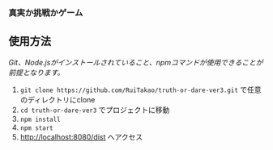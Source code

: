 ### 真実か挑戦かゲーム

## 使用方法
_Git、Node.jsがインストールされていること、npmコマンドが使用できることが前提となります。_
1. `git clone https://github.com/RuiTakao/truth-or-dare-ver3.git` で任意のディレクトリにclone
2. `cd truth-or-dare-ver3` でプロジェクトに移動
3. `npm install`
4. `npm start`
5. [http://localhost:8080/dist](http://localhost:8080/dist "http://localhost:8080/dist") へアクセス